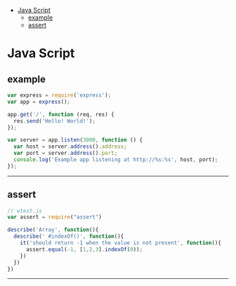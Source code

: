 - [Java Script](#java-script)
  - [example](#example)
  - [assert](#assert)


# Java Script

## example

```js
var express = require('express');
var app = express();

app.get('/', function (req, res) {
  res.send('Hello! World!');
});

var server = app.listen(3000, function () {
  var host = server.address().address;
  var port = server.address().port;
  console.log('Example app listening at http://%s:%s', host, port);
});
```



---

## assert


```js
// wtest.js
var assert = require("assert")

describe('Array', function(){
  describe(' #indexOf()', function(){
    it('should return -1 when the value is not present', function(){
      assert.equal(-1, [1,2,3].indexOf(0));
    })
  })
})
```

---
